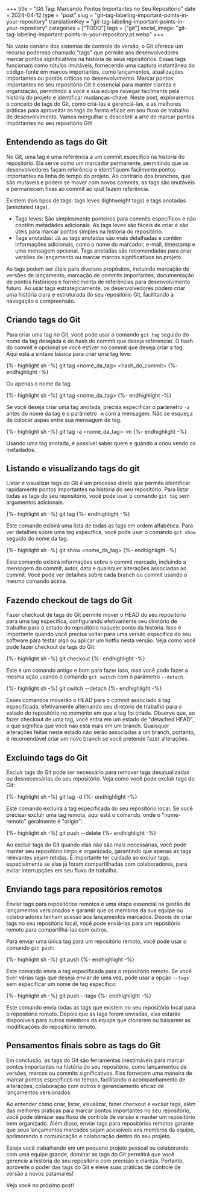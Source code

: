+++
title = "Git Tag: Marcando Pontos Importantes no Seu Repositório"
date = 2024-04-12
type = "post"
slug = "git-tag-labeling-important-points-in-your-repository"
translationKey = "git-tag-labeling-important-points-in-your-repository"
categories = ["TODO"]
tags = ["git"]
social_image: "git-tag-labeling-important-points-in-your-repository.pt.webp"
+++

No vasto cenário dos sistemas de controle de versão, o Git oferece um recurso poderoso chamado "tags" que permite aos desenvolvedores marcar pontos significativos na história de seus repositórios. Essas tags funcionam como rótulos imutáveis, fornecendo uma captura instantânea do código-fonte em marcos importantes, como lançamentos, atualizações importantes ou pontos críticos no desenvolvimento. Marcar pontos importantes no seu repositório Git é essencial para manter clareza e organização, permitindo a você e sua equipe navegar facilmente pela história do projeto e identificar mudanças-chave. Neste post, exploraremos o conceito de tags do Git, como criá-las e gerenciá-las, e as melhores práticas para aproveitar as tags de forma eficaz em seu fluxo de trabalho de desenvolvimento. Vamos mergulhar e descobrir a arte de marcar pontos importantes no seu repositório Git!

## Entendendo as tags do Git
No Git, uma tag é uma referência a um commit específico na história do repositório. Ela serve como um marcador permanente, permitindo que os desenvolvedores façam referência e identifiquem facilmente pontos importantes na linha do tempo do projeto. Ao contrário dos branches, que são mutáveis e podem se mover com novos commits, as tags são imutáveis e permanecem fixas ao commit ao qual fazem referência.

Existem dois tipos de tags: tags leves (lightweight tags) e tags anotadas (annotated tags).

- Tags leves: São simplesmente ponteiros para commits específicos e não contêm metadados adicionais. As tags leves são fáceis de criar e são úteis para marcar pontos simples na história do repositório.
- Tags anotadas: Já as tags anotadas são mais detalhadas e contêm informações adicionais, como o nome do marcador, e-mail, timestamp e uma mensagem opcional. Tags anotadas são recomendadas para criar versões de lançamento ou marcar marcos significativos no projeto.

As tags podem ser úteis para diversos propósitos, incluindo marcação de versões de lançamento, marcação de commits importantes, documentação de pontos históricos e fornecimento de referências para desenvolvimento futuro. Ao usar tags estrategicamente, os desenvolvedores podem criar uma história clara e estruturada do seu repositório Git, facilitando a navegação e compreensão.

## Criando tags do Git
Para criar uma tag no Git, você pode usar o comando `git tag` seguido do nome da tag desejada e do hash do commit que deseja referenciar. O hash do commit é opcional se você estiver no commit que deseja criar a tag. Aqui está a sintaxe básica para criar uma tag leve:

{%- highlight sh -%}
git tag <nome_da_tag> <hash_do_commit>
{%- endhighlight -%}

Ou apenas o nome da tag.

{%- highlight sh -%}
git tag <nome_da_tag>
{%- endhighlight -%}

Se você deseja criar uma tag anotada, precisa especificar o parâmetro `-a` antes do nome da tag e o parâmetro `-m` com a mensagem. Não se esqueça de colocar aspas entre sua mensagem de tag.

{%- highlight sh -%}
git tag -a <nome_da_tag> -m <A mensagem da tag>
{%- endhighlight -%}

Usando uma tag anotada, é possível saber quem e quando a criou vendo os metadados.

## Listando e visualizando tags do git
Listar e visualizar tags do Git é um processo direto que permite identificar rapidamente pontos importantes na história do seu repositório. Para listar todas as tags do seu repositório, você pode usar o comando `git tag` sem argumentos adicionais.

{%- highlight sh -%}
git tag
{%- endhighlight -%}

Este comando exibirá uma lista de todas as tags em ordem alfabética. Para ver detalhes sobre uma tag específica, você pode usar o comando `git show` seguido do nome da tag.

{%- highlight sh -%}
git show <nome_da_tag>
{%- endhighlight -%}

Este comando exibirá informações sobre o commit marcado, incluindo a mensagem do commit, autor, data e quaisquer alterações associadas ao commit. Você pode ver detalhes sobre cada branch ou commit usando o mesmo comando acima.

## Fazendo checkout de tags do Git
Fazer checkout de tags do Git permite mover o HEAD do seu repositório para uma tag específica, configurando efetivamente seu diretório de trabalho para o estado do repositório naquele ponto da história. Isso é importante quando você precisa voltar para uma versão específica do seu software para testar algo ou aplicar um hotfix nesta versão. Veja como você pode fazer checkout de tags do Git:

{%- highlight sh -%}
git checkout <nome-da-tag>
{%- endhighlight -%}

Este é um comando antigo e bom para fazer isso, mas você pode fazer a mesma ação usando o comando `git switch` com o parâmetro `--detach`.

{%- highlight sh -%}
git switch <nome-da-tag> --detach
{%- endhighlight -%}

Esses comandos moverão o HEAD para o commit associado à tag especificada, efetivamente alternando seu diretório de trabalho para o estado do repositório no momento em que a tag foi criada. Observe que, ao fazer checkout de uma tag, você entra em um estado de "detached HEAD", o que significa que você não está mais em um branch. Quaisquer alterações feitas neste estado não serão associadas a um branch, portanto, é recomendável criar um novo branch se você pretende fazer alterações.

## Excluindo tags do Git
Excluir tags do Git pode ser necessário para remover tags desatualizadas ou desnecessárias do seu repositório. Veja como você pode excluir tags do Git:

{%- highlight sh -%}
git tag -d <nome-da-tag>
{%- endhighlight -%}

Este comando excluirá a tag especificada do seu repositório local. Se você precisar excluir uma tag remota, aqui está o comando, onde o "nome-remoto" geralmente é "origin":

{%- highlight sh -%}
git push --delete <nome-remoto> <nome-da-tag>
{%- endhighlight -%}

Ao excluir tags do Git quando elas não são mais necessárias, você pode manter seu repositório limpo e organizado, garantindo que apenas as tags relevantes sejam retidas. É importante ter cuidado ao excluir tags, especialmente se elas já foram compartilhadas com colaboradores, para evitar interrupções em seu fluxo de trabalho.

## Enviando tags para repositórios remotos
Enviar tags para repositórios remotos é uma etapa essencial na gestão de lançamentos versionados e garantir que os membros da sua equipe ou colaboradores tenham acesso aos lançamentos marcados. Depois de criar tags no seu repositório local, você pode enviá-las para um repositório remoto para compartilhá-las com outros.

Para enviar uma única tag para um repositório remoto, você pode usar o comando `git push`:

{%- highlight sh -%}
git push <nome-remoto> <nome-da-tag>
{%- endhighlight -%}

Este comando envia a tag especificada para o repositório remoto. Se você tiver várias tags que deseja enviar de uma vez, pode usar a opção `--tags` sem especificar um nome de tag específico:

{%- highlight sh -%}
git push <nome-remoto> --tags
{%- endhighlight -%}

Este comando envia todas as tags que existem no seu repositório local para o repositório remoto. Depois que as tags forem enviadas, elas estarão disponíveis para outros membros da equipe que clonarem ou baixarem as modificações do repositório remoto.

## Pensamentos finais sobre as tags do Git
Em conclusão, as tags do Git são ferramentas inestimáveis para marcar pontos importantes na história do seu repositório, como lançamentos de versões, marcos ou commits significativos. Elas fornecem uma maneira de marcar pontos específicos no tempo, facilitando o acompanhamento de alterações, colaboração com outros e gerenciamento eficaz de lançamentos versionados.

Ao entender como criar, listar, visualizar, fazer checkout e excluir tags, além das melhores práticas para marcar pontos importantes no seu repositório, você pode otimizar seu fluxo de controle de versão e manter um repositório bem organizado. Além disso, enviar tags para repositórios remotos garante que seus lançamentos marcados sejam acessíveis aos membros da equipe, aprimorando a comunicação e colaboração dentro do seu projeto.

Esteja você trabalhando em um pequeno projeto pessoal ou colaborando com uma equipe grande, dominar as tags do Git permitirá que você gerencie a história do seu repositório com precisão e clareza. Portanto, aproveite o poder das tags do Git e eleve suas práticas de controle de versão a novos patamares!

Vejo você no próximo post!